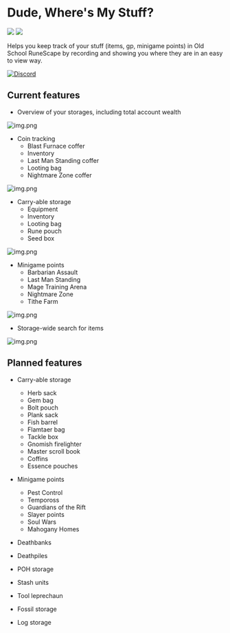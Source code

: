 # Dude, Where's My Stuff?

[![](https://img.shields.io/endpoint?url=https://i.pluginhub.info/shields/rank/plugin/dude-wheres-my-stuff)](https://runelite.net/plugin-hub) [![](https://img.shields.io/endpoint?url=https://i.pluginhub.info/shields/installs/plugin/dude-wheres-my-stuff)](https://runelite.net/plugin-hub)

Helps you keep track of your stuff (items, gp, minigame points) in Old School RuneScape by recording and showing you where they are in an easy to view way.

[![Discord](https://discord.com/api/guilds/967795701599850567/widget.png?style=banner2)](https://discord.gg/tz3abR5nxA)

## Current features

* Overview of your storages, including total account wealth

![img.png](readme/overview.png)

* Coin tracking
  * Blast Furnace coffer
  * Inventory
  * Last Man Standing coffer
  * Looting bag
  * Nightmare Zone coffer

![img.png](readme/coins.png)


* Carry-able storage
  * Equipment
  * Inventory
  * Looting bag
  * Rune pouch
  * Seed box

![img.png](readme/carryables.png)
  

* Minigame points
  * Barbarian Assault
  * Last Man Standing
  * Mage Training Arena
  * Nightmare Zone
  * Tithe Farm

![img.png](readme/minigames.png)


* Storage-wide search for items

![img.png](readme/search.png)

## Planned features

* Carry-able storage
  * Herb sack
  * Gem bag
  * Bolt pouch
  * Plank sack
  * Fish barrel
  * Flamtaer bag
  * Tackle box
  * Gnomish firelighter
  * Master scroll book
  * Coffins
  * Essence pouches


* Minigame points
  * Pest Control
  * Tempoross
  * Guardians of the Rift
  * Slayer points
  * Soul Wars
  * Mahogany Homes


* Deathbanks
* Deathpiles
* POH storage
* Stash units
* Tool leprechaun
* Fossil storage
* Log storage
